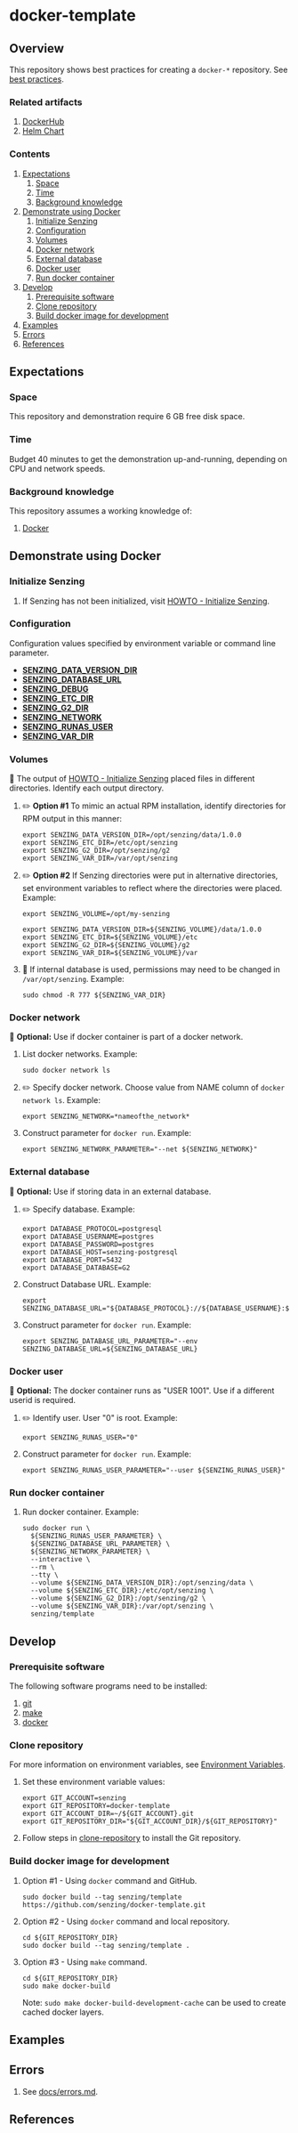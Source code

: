 # docker-template

## Overview

This repository shows best practices for creating a `docker-*` repository.
See [best practices](docs/best-practices.md).

### Related artifacts

1. [DockerHub](https://hub.docker.com/r/senzing/xxxxxxxx)
1. [Helm Chart](https://github.com/Senzing/charts/tree/master/charts/xxxxxxxx)

### Contents

1. [Expectations](#expectations)
    1. [Space](#space)
    1. [Time](#time)
    1. [Background knowledge](#background-knowledge)
1. [Demonstrate using Docker](#demonstrate-using-docker)
    1. [Initialize Senzing](#initialize-senzing)
    1. [Configuration](#configuration)
    1. [Volumes](#volumes)
    1. [Docker network](#docker-network)
    1. [External database](#external-database)
    1. [Docker user](#docker-user)
    1. [Run docker container](#run-docker-container)
1. [Develop](#develop)
    1. [Prerequisite software](#prerequisite-software)
    1. [Clone repository](#clone-repository)
    1. [Build docker image for development](#build-docker-image-for-development)
1. [Examples](#examples)
1. [Errors](#errors)
1. [References](#references)

## Expectations

### Space

This repository and demonstration require 6 GB free disk space.

### Time

Budget 40 minutes to get the demonstration up-and-running, depending on CPU and network speeds.

### Background knowledge

This repository assumes a working knowledge of:

1. [Docker](https://github.com/Senzing/knowledge-base/blob/master/WHATIS/docker.md)

## Demonstrate using Docker

### Initialize Senzing

1. If Senzing has not been initialized, visit
   [HOWTO - Initialize Senzing](https://github.com/Senzing/knowledge-base/blob/master/HOWTO/initialize-senzing.md).

### Configuration

Configuration values specified by environment variable or command line parameter.

- **[SENZING_DATA_VERSION_DIR](https://github.com/Senzing/knowledge-base/blob/master/lists/environment-variables.md#senzing_data_version_dir)**
- **[SENZING_DATABASE_URL](https://github.com/Senzing/knowledge-base/blob/master/lists/environment-variables.md#senzing_database_url)**
- **[SENZING_DEBUG](https://github.com/Senzing/knowledge-base/blob/master/lists/environment-variables.md#senzing_debug)**
- **[SENZING_ETC_DIR](https://github.com/Senzing/knowledge-base/blob/master/lists/environment-variables.md#senzing_etc_dir)**
- **[SENZING_G2_DIR](https://github.com/Senzing/knowledge-base/blob/master/lists/environment-variables.md#senzing_g2_dir)**
- **[SENZING_NETWORK](https://github.com/Senzing/knowledge-base/blob/master/lists/environment-variables.md#senzing_network)**
- **[SENZING_RUNAS_USER](https://github.com/Senzing/knowledge-base/blob/master/lists/environment-variables.md#senzing_runas_user)**
- **[SENZING_VAR_DIR](https://github.com/Senzing/knowledge-base/blob/master/lists/environment-variables.md#senzing_var_dir)**

### Volumes

:thinking: The output of
[HOWTO - Initialize Senzing](https://github.com/Senzing/knowledge-base/blob/master/HOWTO/initialize-senzing.md)
placed files in different directories.
Identify each output directory.

1. :pencil2: **Option #1**
   To mimic an actual RPM installation,
   identify directories for RPM output in this manner:

    ```console
    export SENZING_DATA_VERSION_DIR=/opt/senzing/data/1.0.0
    export SENZING_ETC_DIR=/etc/opt/senzing
    export SENZING_G2_DIR=/opt/senzing/g2
    export SENZING_VAR_DIR=/var/opt/senzing
    ```

1. :pencil2: **Option #2**
   If Senzing directories were put in alternative directories,
   set environment variables to reflect where the directories were placed.
   Example:

    ```console
    export SENZING_VOLUME=/opt/my-senzing

    export SENZING_DATA_VERSION_DIR=${SENZING_VOLUME}/data/1.0.0
    export SENZING_ETC_DIR=${SENZING_VOLUME}/etc
    export SENZING_G2_DIR=${SENZING_VOLUME}/g2
    export SENZING_VAR_DIR=${SENZING_VOLUME}/var
    ```

1. :thinking: If internal database is used, permissions may need to be changed in `/var/opt/senzing`.
   Example:

    ```console
    sudo chmod -R 777 ${SENZING_VAR_DIR}
    ```

### Docker network

:thinking: **Optional:**  Use if docker container is part of a docker network.

1. List docker networks.
   Example:

    ```console
    sudo docker network ls
    ```

1. :pencil2: Specify docker network.
   Choose value from NAME column of `docker network ls`.
   Example:

    ```console
    export SENZING_NETWORK=*nameofthe_network*
    ```

1. Construct parameter for `docker run`.
   Example:

    ```console
    export SENZING_NETWORK_PARAMETER="--net ${SENZING_NETWORK}"
    ```

### External database

:thinking: **Optional:**  Use if storing data in an external database.

1. :pencil2: Specify database.
   Example:

    ```console
    export DATABASE_PROTOCOL=postgresql
    export DATABASE_USERNAME=postgres
    export DATABASE_PASSWORD=postgres
    export DATABASE_HOST=senzing-postgresql
    export DATABASE_PORT=5432
    export DATABASE_DATABASE=G2
    ```

1. Construct Database URL.
   Example:

    ```console
    export SENZING_DATABASE_URL="${DATABASE_PROTOCOL}://${DATABASE_USERNAME}:${DATABASE_PASSWORD}@${DATABASE_HOST}:${DATABASE_PORT}/${DATABASE_DATABASE}"
    ```

1. Construct parameter for `docker run`.
   Example:

    ```console
    export SENZING_DATABASE_URL_PARAMETER="--env SENZING_DATABASE_URL=${SENZING_DATABASE_URL}
    ```

### Docker user

:thinking: **Optional:**  The docker container runs as "USER 1001".
Use if a different userid is required.

1. :pencil2: Identify user.
   User "0" is root.
   Example:

    ```console
    export SENZING_RUNAS_USER="0"
    ```

1. Construct parameter for `docker run`.
   Example:

    ```console
    export SENZING_RUNAS_USER_PARAMETER="--user ${SENZING_RUNAS_USER}"
    ```

### Run docker container

1. Run docker container.
   Example:

    ```console
    sudo docker run \
      ${SENZING_RUNAS_USER_PARAMETER} \
      ${SENZING_DATABASE_URL_PARAMETER} \
      ${SENZING_NETWORK_PARAMETER} \
      --interactive \
      --rm \
      --tty \
      --volume ${SENZING_DATA_VERSION_DIR}:/opt/senzing/data \
      --volume ${SENZING_ETC_DIR}:/etc/opt/senzing \
      --volume ${SENZING_G2_DIR}:/opt/senzing/g2 \
      --volume ${SENZING_VAR_DIR}:/var/opt/senzing \
      senzing/template
    ```

## Develop

### Prerequisite software

The following software programs need to be installed:

1. [git](https://github.com/Senzing/knowledge-base/blob/master/HOWTO/install-git.md)
1. [make](https://github.com/Senzing/knowledge-base/blob/master/HOWTO/install-make.md)
1. [docker](https://github.com/Senzing/knowledge-base/blob/master/HOWTO/install-docker.md)

### Clone repository

For more information on environment variables,
see [Environment Variables](https://github.com/Senzing/knowledge-base/blob/master/lists/environment-variables.md).

1. Set these environment variable values:

    ```console
    export GIT_ACCOUNT=senzing
    export GIT_REPOSITORY=docker-template
    export GIT_ACCOUNT_DIR=~/${GIT_ACCOUNT}.git
    export GIT_REPOSITORY_DIR="${GIT_ACCOUNT_DIR}/${GIT_REPOSITORY}"
    ```

1. Follow steps in [clone-repository](https://github.com/Senzing/knowledge-base/blob/master/HOWTO/clone-repository.md) to install the Git repository.

### Build docker image for development

1. Option #1 - Using `docker` command and GitHub.

    ```console
    sudo docker build --tag senzing/template https://github.com/senzing/docker-template.git
    ```

1. Option #2 - Using `docker` command and local repository.

    ```console
    cd ${GIT_REPOSITORY_DIR}
    sudo docker build --tag senzing/template .
    ```

1. Option #3 - Using `make` command.

    ```console
    cd ${GIT_REPOSITORY_DIR}
    sudo make docker-build
    ```

    Note: `sudo make docker-build-development-cache` can be used to create cached docker layers.

## Examples

## Errors

1. See [docs/errors.md](docs/errors.md).

## References
